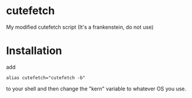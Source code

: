 # cutefetch
My modified cutefetch script (It's a frankenstein, do not use)

# Installation
add
```
alias cutefetch="cutefetch -b"
```
to your shell and then change the "kern" variable to whatever OS you use.
